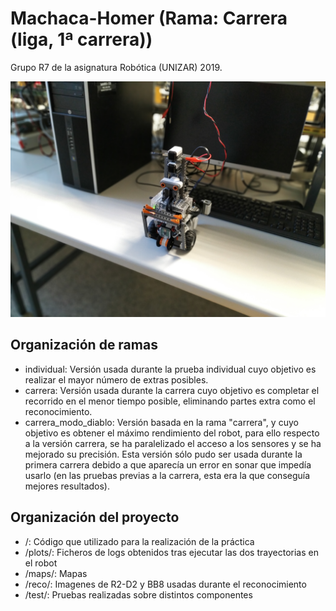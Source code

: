 # Machaca-Homer (Rama: Carrera (liga, 1ª carrera))
Grupo R7 de la asignatura Robótica (UNIZAR) 2019.

![Machaca-Homer](art/robot.jpg)

## Organización de ramas
- individual: Versión usada durante la prueba individual cuyo objetivo es realizar el mayor número de extras posibles.
- carrera: Versión usada durante la carrera cuyo objetivo es completar el recorrido en el menor tiempo posible, eliminando partes extra como el reconocimiento.
- carrera_modo_diablo: Versión basada en la rama "carrera", y cuyo objetivo es obtener el máximo rendimiento del robot, para ello respecto a la versión carrera, se ha paralelizado el acceso a los sensores y se ha mejorado su precisión. Esta versión sólo pudo ser usada durante la primera carrera debido a que aparecía un error en sonar que impedía usarlo (en las pruebas previas a la carrera, esta era la que conseguía mejores resultados).

## Organización del proyecto
- /: Código que utilizado para la realización de la práctica
- /plots/: Ficheros de logs obtenidos tras ejecutar las dos trayectorias en el robot
- /maps/: Mapas
- /reco/: Imagenes de R2-D2 y BB8 usadas durante el reconocimiento
- /test/: Pruebas realizadas sobre distintos componentes
